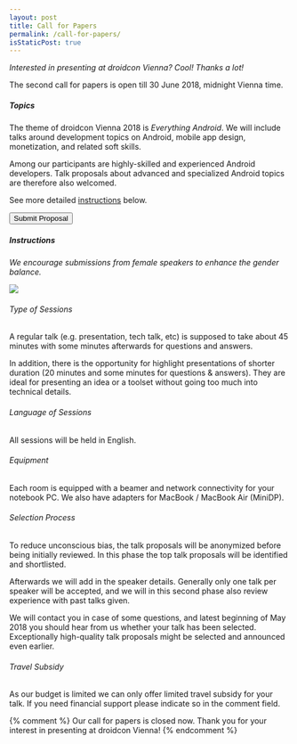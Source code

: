 ```yaml
---
layout: post
title: Call for Papers
permalink: /call-for-papers/
isStaticPost: true
---
```

_Interested in presenting at droidcon Vienna? Cool! Thanks a lot!_

The second call for papers is open till 30 June 2018, midnight Vienna time.

##### Topics

The theme of droidcon Vienna 2018 is *Everything Android*. We will include talks around development topics on Android, mobile app design, monetization, and related soft skills.

Among our participants are highly-skilled and experienced Android developers. Talk proposals about advanced and specialized Android topics are therefore also welcomed.

See more detailed [instructions](#submit) below.

[<button id="submit">Submit Proposal</button>](https://cfp.gdg-vienna.at)

##### Instructions

_We encourage submissions from female speakers to enhance the gender balance._

[<img src="{{ site.baseurl}}/img/partners/supportingdiversity.png">](/diversity)

###### Type of Sessions

A regular talk (e.g. presentation, tech talk, etc) is supposed to take about 45 minutes with some minutes afterwards for questions and answers.

In addition, there is the opportunity for highlight presentations of shorter duration (20 minutes and some minutes for questions & answers). They are ideal for presenting an idea or a toolset without going too much into technical details.

###### Language of Sessions

All sessions will be held in English.

###### Equipment

Each room is equipped with a beamer and network connectivity for your notebook PC. We also have adapters for MacBook / MacBook Air (MiniDP).

###### Selection Process

To reduce unconscious bias, the talk proposals will be anonymized before being initially reviewed. In this phase the top talk proposals will be identified and shortlisted.

Afterwards we will add in the speaker details. Generally only one talk per speaker will be accepted, and we will in this second phase also review experience with past talks given.

We will contact you in case of some questions, and latest beginning of May 2018 you should hear from us whether your talk has been selected. Exceptionally high-quality talk proposals might be selected and announced even earlier.

###### Travel Subsidy

As our budget is limited we can only offer limited travel subsidy for your talk. If you need financial support please indicate so in the comment field.

{% comment %}
Our call for papers is closed now.
Thank you for your interest in presenting at droidcon Vienna!
{% endcomment %}

<img class="img-responsive feature-image" src="{{ site.baseurl }}/img/posts/cod.jpg" style="display:none">
